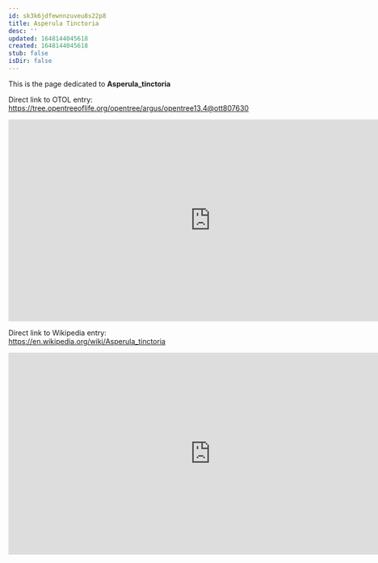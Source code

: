 ```yaml
---
id: sk3k6jdfewnnzuveu8s22p8
title: Asperula Tinctoria
desc: ''
updated: 1648144045618
created: 1648144045618
stub: false
isDir: false
---
```

This is the page dedicated to **Asperula_tinctoria**


Direct link to OTOL entry: https://tree.opentreeoflife.org/opentree/argus/opentree13.4@ott807630



<html>
    <body>
    <iframe src="https://tree.opentreeoflife.org/opentree/argus/opentree13.4@ott807630"
    width="800" height="400" frameborder="0" allowfullscreen> </iframe>
    </body>
</html>
    


Direct link to Wikipedia entry: https://en.wikipedia.org/wiki/Asperula_tinctoria



<html>
    <body>
    <iframe src="https://en.wikipedia.org/wiki/Asperula_tinctoria"
    width="800" height="400" frameborder="0" allowfullscreen> </iframe>
    </body>
</html>
    
